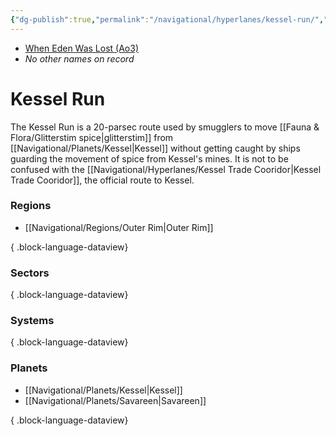 ```yaml
---
{"dg-publish":true,"permalink":"/navigational/hyperlanes/kessel-run/","tags":["map","hyperlane","outerrim"]}
---
```


- [When Eden Was Lost (Ao3)](https://archiveofourown.org/works/19334440/chapters/45992584)
- *No other names on record*
# Kessel Run

The Kessel Run is a 20-parsec route used by smugglers to move [[Fauna & Flora/Glitterstim spice\|glitterstim]] from [[Navigational/Planets/Kessel\|Kessel]] without getting caught by ships guarding the movement of spice from Kessel's mines. It is not to be confused with the [[Navigational/Hyperlanes/Kessel Trade Cooridor\|Kessel Trade Cooridor]], the official route to Kessel.

### Regions
- [[Navigational/Regions/Outer Rim\|Outer Rim]]

{ .block-language-dataview}
### Sectors

{ .block-language-dataview}
### Systems

{ .block-language-dataview}
### Planets
- [[Navigational/Planets/Kessel\|Kessel]]
- [[Navigational/Planets/Savareen\|Savareen]]

{ .block-language-dataview}
